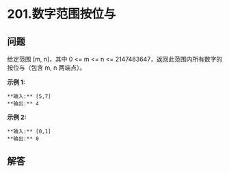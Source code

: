 # 201.数字范围按位与

## 问题

给定范围 [m, n]，其中 0 <= m <= n <= 2147483647，返回此范围内所有数字的按位与（包含 m, n 两端点）。

**示例 1:** 

```
**输入:** [5,7]
**输出:** 4
```

**示例 2:**

```
**输入:** [0,1]
**输出:** 0
```



## 解答

